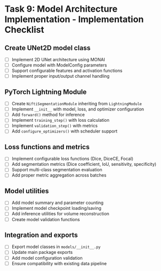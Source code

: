 # Task 9: Model Architecture Implementation - Implementation Checklist

## Create UNet2D model class
- [ ] Implement 2D UNet architecture using MONAI
- [ ] Configure model with ModelConfig parameters
- [ ] Support configurable features and activation functions
- [ ] Implement proper input/output channel handling

## PyTorch Lightning Module
- [ ] Create `NiftiSegmentationModule` inheriting from `LightningModule`
- [ ] Implement `__init__` with model, loss, and optimizer configuration
- [ ] Add `forward()` method for inference
- [ ] Implement `training_step()` with loss calculation
- [ ] Implement `validation_step()` with metrics
- [ ] Add `configure_optimizers()` with scheduler support

## Loss functions and metrics
- [ ] Implement configurable loss functions (Dice, DiceCE, Focal)
- [ ] Add segmentation metrics (Dice coefficient, IoU, sensitivity, specificity)
- [ ] Support multi-class segmentation evaluation
- [ ] Add proper metric aggregation across batches

## Model utilities
- [ ] Add model summary and parameter counting
- [ ] Implement model checkpoint loading/saving
- [ ] Add inference utilities for volume reconstruction
- [ ] Create model validation functions

## Integration and exports
- [ ] Export model classes in `models/__init__.py`
- [ ] Update main package exports
- [ ] Add model configuration validation
- [ ] Ensure compatibility with existing data pipeline